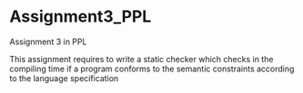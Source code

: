 # Assignment3_PPL

Assignment 3 in PPL 

This assignment requires to write a static checker which checks in the compiling 
time if a program conforms to the semantic constraints according to the language specification

